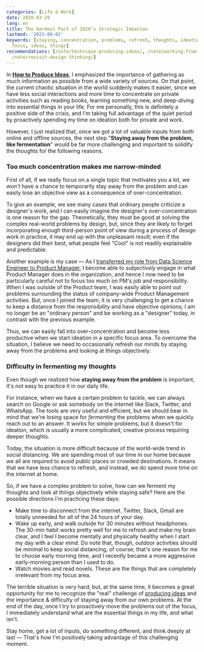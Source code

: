 ```yaml
---
categories: [Life & Work]
date: 2020-03-29
lang: en
title: The Hardest Part of 2020's Strategic Ideation
lastmod: '2022-09-02'
keywords: [staying, concentration, problems, refresh, thoughts, ideation, producing,
  focus, ideas, things]
recommendations: [/note/technique-producing-ideas/, /note/working-from-home-202004/,
  /note/revisit-design-thinking/]
---
```


In **[How to Produce Ideas](/note/technique-producing-ideas)**, I emphasized the importance of gathering as much information as possible from a wide variety of sources. On that point, the current chaotic situation in the world suddenly makes it easier, since we have less social interactions and more time to concentrate on private activities such as reading books, learning something new, and deep-diving into essential things in your life. For me personally, this is definitely a positive side of the crisis, and I'm taking full advantage of the quiet period by proactively spending my time on ideation both for private and work.

However, I just realized that, once we got a lot of valuable inputs from both online and offline sources, the next step "**Staying away from the problem, like fermentation**" would be far more challenging and important to solidify the thoughts for the following reasons.

### Too much concentration makes me narrow-minded

First of all, if we really focus on a single topic that motivates you a lot, we won't have a chance to temporarily stay away from the problem and can easily lose an objective view as a consequence of over-concentration. 

To give an example, we see many cases that ordinary people criticize a designer's work, and I can easily imagine the designer's over-concentration is one reason for the gap. Theoretically, they must be good at solving the complex real-world problems by design, but, since they are likely to forget incorporating enough third-person point of view during a process of design work in practice, it may end up with the unpleasant result; even if the designers did their best, what people feel "Cool" is not readily explainable and predictable.

Another example is my case &mdash; As I [transferred my role from Data Science Engineer to Product Manager](/note/becoming-a-product-manager/), I become able to *subjectively* engage in what Product Manager does in the organization, and hence I now need to be particularly careful not to focus too much on PM's job and responsibility. When I was outside of the Product team, I was easily able to point out problems surrounding the status of company-wide Product Management activities. But, once I joined the team, it is very challenging to get a chance to keep a distance from the responsibility and have objective opinions; I am no longer be an "ordinary person" and be working as a "designer" today, in contrast with the previous example.

Thus, we can easily fall into over-concentration and become less productive when we start ideation in a specific focus area. To overcome the situation, I believe we need to occasionally refresh our minds by staying away from the problems and looking at things objectively.

### Difficulty in fermenting my thoughts

Even though we realized how **staying away from the problem** is important, it's not easy to practice it in our daily life.

For instance, when we have a certain problem to tackle, we can always search on Google or ask somebody on the internet like Slack, Twitter, and WhatsApp. The tools are very useful and efficient, but we should bear in mind that we're losing space for *fermenting* the problems when we quickly reach out to an answer. It works for simple problems, but it doesn't for ideation, which is usually a more complicated, creative process requiring deeper thoughts.

Today, the situation is more difficult because of the world-wide trend in social distancing. We are spending most of our time in our home because we all are required to avoid public places or crowded destinations. It means that we have less chance to refresh, and instead, we do spend more time on the internet at home. 

So, if we have a complex problem to solve, how can we ferment my thoughts and look at things objectively while staying safe? Here are the possible directions I'm practicing these days:

- Make time to disconnect from the internet. Twitter, Slack, Gmail are totally unneeded for all of the 24 hours of your day.
- Wake up early, and walk outside for 30 minutes without headphones. The 30-min habit works pretty well for me to refresh and make my brain clear, and I feel I become mentally and physically healthy when I start my day with a clear mind. Do note that, though, outdoor activities should be minimal to keep social distancing, of course; that's one reason for me to choose early morning time, and I recently became a more aggressive early-morning person than I used to do.
- Watch movies and read novels. These are the things that are completely irrelevant from my focus area.

The terrible situation is very hard, but, at the same time, it becomes a great opportunity for me to recognize the "real" challenge of [producing ideas](/note/technique-producing-ideas/) and the importance & difficulty of staying away from our own problems. At the end of the day, once I try to proactively move the problems out of the focus, I immediately understand what are the essential things in my life, and what isn't.

Stay home, get a lot of inputs, do something different, and think deeply at last &mdash; That's how I'm positively taking advantage of this challenging moment.
